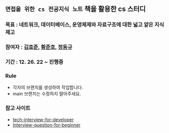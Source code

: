 ## `면접을 위한 cs 전공지식 노트` 책을 활용한 cs 스터디

### 목표 : 네트워크, 데이터베이스, 운영체제와 자료구조에 대한 넓고 얕은 지식 제고

### 참여자 : [김효준](https://github.com/khyojun), [황준호](https://github.com/juno-junho), [정동규](https://github.com/yummygyudon)

### 기간 : 12. 26. 22 ~ 진행중

### Rule

- 각자의 브랜치를 생성하여 작업합니다.
- main 브랜치는 수정하지 말아주세요.

### 참고 사이트
- [tech-interview-for-developer](https://github.com/gyoogle/tech-interview-for-developer)
- [Interview-question-for-beginner](https://github.com/JaeYeopHan/Interview_Question_for_Beginner)
